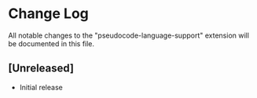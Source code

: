 # Change Log

All notable changes to the "pseudocode-language-support" extension will be documented in this file.

## [Unreleased]

- Initial release
